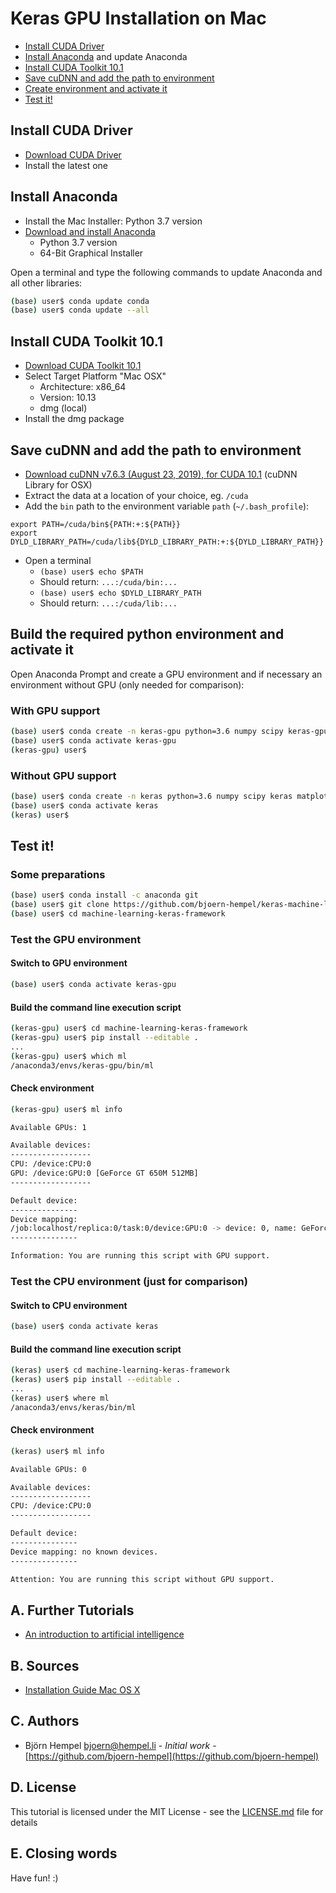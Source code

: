 # Keras GPU Installation on Mac

* [Install CUDA Driver](#user-content-install-cuda-driver)
* [Install Anaconda](#user-content-install-anaconda) and update Anaconda
* [Install CUDA Toolkit 10.1](#user-content-install-cuda-toolkit-101)
* [Save cuDNN and add the path to environment](#save-cudnn-and-add-the-path-to-environment)
* [Create environment and activate it](#user-content-create-environment-and-activate-it)
* [Test it!](#user-content-test-it)

## Install CUDA Driver

* [Download CUDA Driver](https://www.nvidia.de/object/mac-driver-archive-de.html)
* Install the latest one

## Install Anaconda

* Install the Mac Installer: Python 3.7 version
* [Download and install Anaconda](https://www.anaconda.com/distribution/)
  * Python 3.7 version
  * 64-Bit Graphical Installer

Open a terminal and type the following commands to update Anaconda and all other libraries:

```bash
(base) user$ conda update conda
(base) user$ conda update --all
```

## Install CUDA Toolkit 10.1

* [Download CUDA Toolkit 10.1](https://developer.nvidia.com/cuda-downloads)
* Select Target Platform "Mac OSX"
  * Architecture: x86_64
  * Version: 10.13
  * dmg (local)
* Install the dmg package

## Save cuDNN and add the path to environment

* [Download cuDNN v7.6.3 (August 23, 2019), for CUDA 10.1](https://developer.nvidia.com/rdp/cudnn-download) (cuDNN Library for OSX)
* Extract the data at a location of your choice, eg. `/cuda`
* Add the `bin` path to the environment variable `path` (`~/.bash_profile`):
```
export PATH=/cuda/bin${PATH:+:${PATH}}
export DYLD_LIBRARY_PATH=/cuda/lib${DYLD_LIBRARY_PATH:+:${DYLD_LIBRARY_PATH}}
```
* Open a terminal
  * `(base) user$ echo $PATH`
  * Should return: `...:/cuda/bin:...`
  * `(base) user$ echo $DYLD_LIBRARY_PATH`
  * Should return: `...:/cuda/lib:...`

## Build the required python environment and activate it

Open Anaconda Prompt and create a GPU environment and if necessary an environment without GPU (only needed for comparison):

### With GPU support

```bash
(base) user$ conda create -n keras-gpu python=3.6 numpy scipy keras-gpu matplotlib pillow
(base) user$ conda activate keras-gpu
(keras-gpu) user$
```

### Without GPU support

```bash
(base) user$ conda create -n keras python=3.6 numpy scipy keras matplotlib pillow
(base) user$ conda activate keras
(keras) user$
```

## Test it!

### Some preparations

```bash
(base) user$ conda install -c anaconda git
(base) user$ git clone https://github.com/bjoern-hempel/keras-machine-learning-framework.git
(base) user$ cd machine-learning-keras-framework
```

### Test the GPU environment

#### Switch to GPU environment

```bash
(base) user$ conda activate keras-gpu
```

#### Build the command line execution script

```bash
(keras-gpu) user$ cd machine-learning-keras-framework
(keras-gpu) user$ pip install --editable .
...
(keras-gpu) user$ which ml
/anaconda3/envs/keras-gpu/bin/ml
```

#### Check environment

```bash
(keras-gpu) user$ ml info

Available GPUs: 1

Available devices:
------------------
CPU: /device:CPU:0
GPU: /device:GPU:0 [GeForce GT 650M 512MB]
------------------

Default device:
---------------
Device mapping:
/job:localhost/replica:0/task:0/device:GPU:0 -> device: 0, name: GeForce GT 750M 2048MB, ...
---------------

Information: You are running this script with GPU support.
```

### Test the CPU environment (just for comparison)

#### Switch to CPU environment

```bash
(base) user$ conda activate keras
```

#### Build the command line execution script

```bash
(keras) user$ cd machine-learning-keras-framework
(keras) user$ pip install --editable .
...
(keras) user$ where ml
/anaconda3/envs/keras/bin/ml
```

#### Check environment

```bash
(keras) user$ ml info

Available GPUs: 0

Available devices:
------------------
CPU: /device:CPU:0
------------------

Default device:
---------------
Device mapping: no known devices.
---------------

Attention: You are running this script without GPU support.
```

## A. Further Tutorials

* [An introduction to artificial intelligence](https://github.com/friends-of-ai/an-introduction-to-artificial-intelligence)

## B. Sources

* [Installation Guide Mac OS X](https://docs.nvidia.com/cuda/cuda-installation-guide-mac-os-x/index.html)

## C. Authors

* Björn Hempel <bjoern@hempel.li> - _Initial work_ - [https://github.com/bjoern-hempel](https://github.com/bjoern-hempel)

## D. License

This tutorial is licensed under the MIT License - see the [LICENSE.md](/LICENSE.md) file for details

## E. Closing words

Have fun! :)
